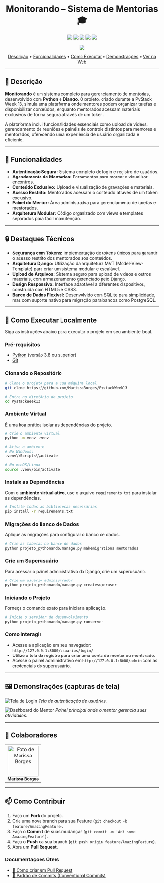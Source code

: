 <!-- PROJECT -->
<h1 align="center" style="font-weight: bold;">Monitorando – Sistema de Mentorias 🎓</h1>

<p align="center">
  <!-- Adicione aqui os badges das tecnologias que você usou -->
  <img src="https://img.shields.io/badge/Python-3670A0?style=for-the-badge&logo=python&logoColor=ffdd54">
  <img src="https://img.shields.io/badge/Django-092E20?style=for-the-badge&logo=django&logoColor=white">
  <img src="https://img.shields.io/badge/HTML5-E34F26?style=for-the-badge&logo=html5&logoColor=white">
  <img src="https://img.shields.io/badge/CSS3-1572B6?style=for-the-badge&logo=css3&logoColor=white">
  <img src="https://img.shields.io/badge/postgres-%23316192.svg?style=for-the-badge&logo=postgresql&logoColor=white">
</p>

<p align="center">
  <img src="https://img.shields.io/badge/Deployed%20on-Render-00979D?logo=render&style=for-the-badge">
</p>

<p align="center">
  <a href="#-descrição">Descrição</a> •
  <a href="#-funcionalidades">Funcionalidades</a> •
  <a href="#-como-executar-localmente">Como Executar</a> •
  <a href="#️-demonstrações-capturas-de-tela">Demonstrações</a> •
  <a href="https://plataforma-mentorados.onrender.com/usuarios/login/">Ver na Web</a>

</p>

---

## 📌 Descrição

**Monitorando** é um sistema completo para gerenciamento de mentorias, desenvolvido com **Python** e **Django**. O projeto, criado durante a PyStack Week 13, simula uma plataforma onde mentores podem organizar tarefas e disponibilizar conteúdos, enquanto mentorados acessam materiais exclusivos de forma segura através de um token.

A plataforma inclui funcionalidades essenciais como upload de vídeos, gerenciamento de reuniões e painéis de controle distintos para mentores e mentorados, oferecendo uma experiência de usuário organizada e eficiente.

---

## 🚀 Funcionalidades

- **Autenticação Segura:** Sistema completo de login e registro de usuários.
- **Agendamento de Mentorias:** Ferramentas para marcar e visualizar encontros.
- **Conteúdo Exclusivo:** Upload e visualização de gravações e materiais.
- **Acesso Restrito:** Mentorados acessam o conteúdo através de um token exclusivo.
- **Painel do Mentor:** Área administrativa para gerenciamento de tarefas e mentorados.
- **Arquitetura Modular:** Código organizado com views e templates separados para fácil manutenção.

---

## 🔒 Destaques Técnicos

- **Segurança com Tokens:** Implementação de tokens únicos para garantir o acesso restrito dos mentorados aos conteúdos.
- **Arquitetura Django:** Utilização da arquitetura MVT (Model-View-Template) para criar um sistema modular e escalável.
- **Upload de Arquivos:** Sistema seguro para upload de vídeos e outros materiais, com armazenamento gerenciado pelo Django.
- **Design Responsivo:** Interface adaptável a diferentes dispositivos, construída com HTML5 e CSS3.
- **Banco de Dados Flexível:** Desenvolvido com SQLite para simplicidade, mas com suporte nativo para migração para bancos como PostgreSQL.

---

## 🚀 Como Executar Localmente

Siga as instruções abaixo para executar o projeto em seu ambiente local.

### Pré-requisitos

- [Python](https://www.python.org/downloads/) (versão 3.8 ou superior)
- [Git](https://git-scm.com/)

### Clonando o Repositório

```bash
# Clone o projeto para a sua máquina local
git clone https://github.com/MarissaBorges/PystackWeek13

# Entre no diretório do projeto
cd PystackWeek13
```

### Ambiente Virtual

É uma boa prática isolar as dependências do projeto.

```bash
# Crie o ambiente virtual
python -m venv .venv

# Ative o ambiente
# No Windows:
.venv\\Scripts\\activate

# No macOS/Linux:
source .venv/bin/activate
```

### Instale as Dependências

Com o **ambiente virtual ativo**, use o arquivo `requirements.txt` para instalar as dependências.

```bash
# Instale todas as bibliotecas necessárias
pip install -r requirements.txt
```

### Migrações do Banco de Dados

Aplique as migrações para configurar o banco de dados.

```bash
# Crie as tabelas no banco de dados
python projeto_pythonando/manage.py makemigrations mentorados
```

### Crie um Superusuário

Para acessar o painel administrativo do Django, crie um superusuário.

```bash
# Crie um usuário administrador
python projeto_pythonando/manage.py createsuperuser
```

### Iniciando o Projeto

Forneça o comando exato para iniciar a aplicação.

```bash
# Inicie o servidor de desenvolvimento
python projeto_pythonando/manage.py runserver
```

### Como Interagir

- Acesse a aplicação em seu navegador: `http://127.0.0.1:8000/usuarios/login/`
- Utilize a tela de registro para criar uma conta de mentor ou mentorado.
- Acesse o painel administrativo em `http://127.0.0.1:8000/admin` com as credenciais do superusuário.

---

## 🖼️ Demonstrações (capturas de tela)

![Tela de Login](https://i.postimg.cc/N0XfGgW4/image.png)
_Tela de autenticação de usuários._

![Dashboard do Mentor](https://i.postimg.cc/pX9NM0NQ/image.png)
_Painel principal onde o mentor gerencia suas atividades._

---

## 🤝 Colaboradores

<table>
  <tr>
    <td align="center">
      <a href="https://github.com/MarissaBorges">
        <img src="https://github.com/MarissaBorges.png?size=100" width="100px;" alt="Foto de Marissa Borges"/><br>
        <sub>
          <b>Marissa Borges</b>
        </sub>
      </a>
    </td>
  </tr>
</table>

---

## 📫 Como Contribuir

1.  Faça um **Fork** do projeto.
2.  Crie uma nova branch para sua Feature (`git checkout -b feature/AmazingFeature`).
3.  Faça o **Commit** de suas mudanças (`git commit -m 'Add some AmazingFeature'`).
4.  Faça o **Push** da sua branch (`git push origin feature/AmazingFeature`).
5.  Abra um **Pull Request**.

### Documentações Úteis

- [📝 Como criar um Pull Request](https://www.atlassian.com/br/git/tutorials/making-a-pull-request)
- [💾 Padrão de Commits (Conventional Commits)](https://www.conventionalcommits.org/en/v1.0.0/)
